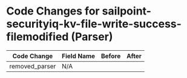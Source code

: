 # Code Changes for sailpoint-securityiq-kv-file-write-success-filemodified (Parser)

| Code Change | Field Name | Before | After |
|-------------|------------|--------|-------|
| removed_parser | N/A |  |  |